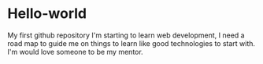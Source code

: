 # Hello-world
My first github repository
I'm starting to learn web development,
I need a road map to guide me on things to learn like good technologies to start with.
I'm would love someone to be my mentor.
